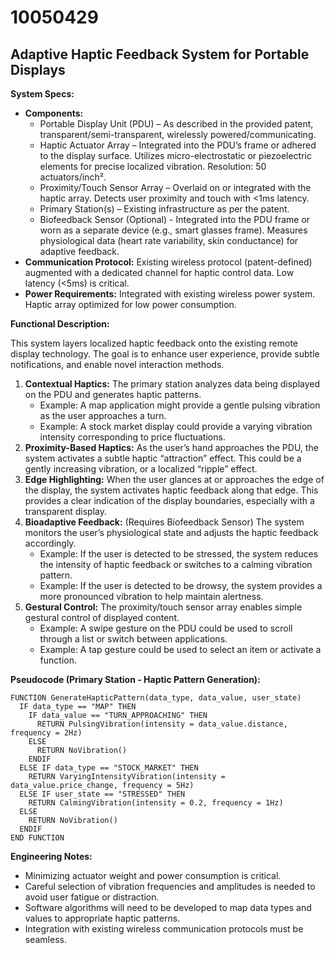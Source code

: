 # 10050429

## Adaptive Haptic Feedback System for Portable Displays

**System Specs:**

*   **Components:**
    *   Portable Display Unit (PDU) – As described in the provided patent, transparent/semi-transparent, wirelessly powered/communicating.
    *   Haptic Actuator Array – Integrated into the PDU’s frame or adhered to the display surface.  Utilizes micro-electrostatic or piezoelectric elements for precise localized vibration. Resolution: 50 actuators/inch².
    *   Proximity/Touch Sensor Array – Overlaid on or integrated with the haptic array. Detects user proximity and touch with <1ms latency.
    *   Primary Station(s) – Existing infrastructure as per the patent.
    *   Biofeedback Sensor (Optional) - Integrated into the PDU frame or worn as a separate device (e.g., smart glasses frame). Measures physiological data (heart rate variability, skin conductance) for adaptive feedback.
*   **Communication Protocol:**  Existing wireless protocol (patent-defined) augmented with a dedicated channel for haptic control data. Low latency (<5ms) is critical.
*   **Power Requirements:**  Integrated with existing wireless power system. Haptic array optimized for low power consumption.

**Functional Description:**

This system layers localized haptic feedback onto the existing remote display technology.  The goal is to enhance user experience, provide subtle notifications, and enable novel interaction methods.

1.  **Contextual Haptics:** The primary station analyzes data being displayed on the PDU and generates haptic patterns.
    *   Example: A map application might provide a gentle pulsing vibration as the user approaches a turn.
    *   Example: A stock market display could provide a varying vibration intensity corresponding to price fluctuations.
2.  **Proximity-Based Haptics:** As the user’s hand approaches the PDU, the system activates a subtle haptic “attraction” effect. This could be a gently increasing vibration, or a localized “ripple” effect.
3.  **Edge Highlighting:** When the user glances at or approaches the edge of the display, the system activates haptic feedback along that edge. This provides a clear indication of the display boundaries, especially with a transparent display.
4.  **Bioadaptive Feedback:** (Requires Biofeedback Sensor) The system monitors the user’s physiological state and adjusts the haptic feedback accordingly.
    *   Example: If the user is detected to be stressed, the system reduces the intensity of haptic feedback or switches to a calming vibration pattern.
    *   Example: If the user is detected to be drowsy, the system provides a more pronounced vibration to help maintain alertness.
5.  **Gestural Control:** The proximity/touch sensor array enables simple gestural control of displayed content.
    *   Example: A swipe gesture on the PDU could be used to scroll through a list or switch between applications.
    *   Example: A tap gesture could be used to select an item or activate a function.

**Pseudocode (Primary Station - Haptic Pattern Generation):**

```
FUNCTION GenerateHapticPattern(data_type, data_value, user_state)
  IF data_type == "MAP" THEN
    IF data_value == "TURN_APPROACHING" THEN
      RETURN PulsingVibration(intensity = data_value.distance, frequency = 2Hz)
    ELSE
      RETURN NoVibration()
    ENDIF
  ELSE IF data_type == "STOCK_MARKET" THEN
    RETURN VaryingIntensityVibration(intensity = data_value.price_change, frequency = 5Hz)
  ELSE IF user_state == "STRESSED" THEN
    RETURN CalmingVibration(intensity = 0.2, frequency = 1Hz)
  ELSE
    RETURN NoVibration()
  ENDIF
END FUNCTION
```

**Engineering Notes:**

*   Minimizing actuator weight and power consumption is critical.
*   Careful selection of vibration frequencies and amplitudes is needed to avoid user fatigue or distraction.
*   Software algorithms will need to be developed to map data types and values to appropriate haptic patterns.
*   Integration with existing wireless communication protocols must be seamless.